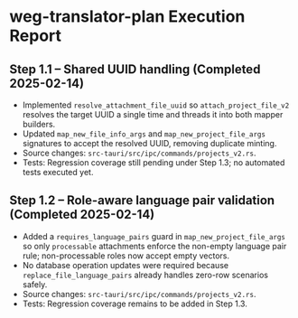 # weg-translator-plan Execution Report

## Step 1.1 – Shared UUID handling (Completed 2025-02-14)
- Implemented `resolve_attachment_file_uuid` so `attach_project_file_v2` resolves the target UUID a single time and threads it into both mapper builders.
- Updated `map_new_file_info_args` and `map_new_project_file_args` signatures to accept the resolved UUID, removing duplicate minting.
- Source changes: `src-tauri/src/ipc/commands/projects_v2.rs`.
- Tests: Regression coverage still pending under Step 1.3; no automated tests executed yet.

## Step 1.2 – Role-aware language pair validation (Completed 2025-02-14)
- Added a `requires_language_pairs` guard in `map_new_project_file_args` so only `processable` attachments enforce the non-empty language pair rule; non-processable roles now accept empty vectors.
- No database operation updates were required because `replace_file_language_pairs` already handles zero-row scenarios safely.
- Source changes: `src-tauri/src/ipc/commands/projects_v2.rs`.
- Tests: Regression coverage remains to be added in Step 1.3.
